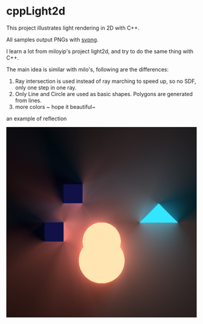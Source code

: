 # cppLight2d

This project illustrates light rendering in 2D with C++.

All samples output PNGs with [svpng](https://github.com/miloyip/svpng).

I learn a lot from miloyip's project light2d, and try to do the same thing with C++.

The main idea is similar with milo's, following are the differences:

1. Ray intersection is used instead of ray marching to speed up, so no SDF, only one step in one ray.
2. Only Line and Circle are used as basic shapes. Polygons are generated from lines.
3. more colors ~ hope it beautiful~

an example of reflection

![](reflect.png)

